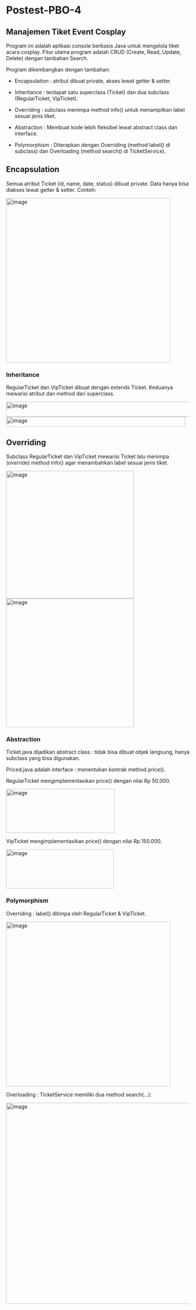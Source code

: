 # Postest-PBO-4

## Manajemen Tiket Event Cosplay

Program ini adalah aplikasi console berbasis Java untuk mengelola tiket acara cosplay.
Fitur utama program adalah CRUD (Create, Read, Update, Delete) dengan tambahan Search.

Program dikembangkan dengan tambahan:

- Encapsulation : atribut dibuat private, akses lewat getter & setter.

- Inheritance : terdapat satu superclass (Ticket) dan dua subclass (RegularTicket, VipTicket).

- Overriding : subclass menimpa method info() untuk menampilkan label sesuai jenis tiket.

- Abstraction : Membuat kode lebih fleksibel lewat abstract class dan interface.

- Polymorphism : Diterapkan dengan Overriding (method label() di subclass) dan Overloading (method search() di TicketService).

## Encapsulation

Semua atribut Ticket (id, name, date, status) dibuat private. Data hanya bisa diakses lewat getter & setter. Contoh:

<img width="450" height="450" alt="image" src="https://github.com/user-attachments/assets/1c22c5d4-af01-4f85-b366-d6355b07e582" />

### Inheritance

RegularTicket dan VipTicket dibuat dengan extends Ticket. Keduanya mewarisi atribut dan method dari superclass.

<img width="537" height="41" alt="image" src="https://github.com/user-attachments/assets/6b88c707-3cdd-423a-94d9-65a82bb0bf49" />

<img width="491" height="28" alt="image" src="https://github.com/user-attachments/assets/0c1f7fec-e78c-457c-bddd-44fb8f393195" />

## Overriding

Subclass RegularTicket dan VipTicket mewarisi Ticket lalu menimpa (override) method info() agar menambahkan label sesuai jenis tiket.

<img width="350" height="349" alt="image" src="https://github.com/user-attachments/assets/a515c927-712a-4879-bb7e-afbcae138500" />

<img width="350" height="352" alt="image" src="https://github.com/user-attachments/assets/5c8c11b9-28a2-48a6-95ba-847445cb4d62" />

### Abstraction

Ticket.java dijadikan abstract class : tidak bisa dibuat objek langsung, hanya subclass yang bisa digunakan.

Priced.java adalah interface : menentukan kontrak method price().

RegularTicket mengimplementasikan price() dengan nilai Rp 50.000.

<img width="298" height="120" alt="image" src="https://github.com/user-attachments/assets/4be576d1-dab5-4064-bc3c-b56fe10da936" />

VipTicket mengimplementasikan price() dengan nilai Rp 150.000.

<img width="295" height="107" alt="image" src="https://github.com/user-attachments/assets/d06cadf7-2f69-4eb1-9a38-562b04aa3c7a" />

### Polymorphism

Overriding : label() ditimpa oleh RegularTicket & VipTicket.

<img width="450" height="450" alt="image" src="https://github.com/user-attachments/assets/3f7e1dbf-d69d-436e-bedd-1eb39fa73ba8" />

Overloading : TicketService memiliki dua method search(...):

<img width="550" height="550" alt="image" src="https://github.com/user-attachments/assets/5ec508e3-45f6-42b1-9429-8c5bc504633a" />
